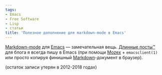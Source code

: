 ```yaml
---
tags:
- Emacs
- Free Software
- Lisp
- статьи
title: 'Полезное дополнение для markdown-mode в Emacs'
---
```


[Markdown-mode][] для [Emacs][] — замечательная вещь. [Длинные посты™][]
для блога я всегда пишу в Emacs (при помощи [Mozex][] + `emacsclient(1)`
или просто копируя финишный [Markdown][]-документ в браузер).

(остаток записи утерян в 2012-2018 годах)

  [Markdown-mode]: http://jblevins.org/projects/markdown-mode/
  [Emacs]: http://sphinx.net.ru:80/blog/entry/emacs-intro/
  [Длинные посты™]: http://sphinx.net.ru:80/blog/entry/396
    "Автоматизация сборки LaTeX-документов"
  [Mozex]: http://mozex.mozdev.org/
  [Markdown]: http://sphinx.net.ru:80/blog/entry/markdown-and-lightweight-markup/
    "Простая разметка текста для сайтов: Markdown"
